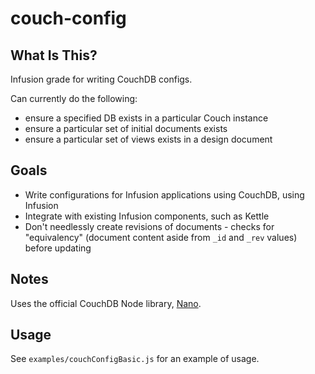 # couch-config

## What Is This?

Infusion grade for writing CouchDB configs.

Can currently do the following:
* ensure a specified DB exists in a particular Couch instance
* ensure a particular set of initial documents exists
* ensure a particular set of views exists in a design document

## Goals

* Write configurations for Infusion applications using CouchDB, using Infusion
* Integrate with existing Infusion components, such as Kettle
* Don't needlessly create revisions of documents - checks for "equivalency" (document content aside from `_id` and `_rev` values) before updating

## Notes

Uses the official CouchDB Node library, [Nano](https://github.com/apache/couchdb-nano).

## Usage

See `examples/couchConfigBasic.js` for an example of usage.
